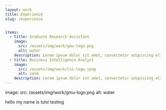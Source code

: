 ```yaml
---
layout: work
title: Experience
slug: /experience


items:
  - title: Graduate Research Assistant
    image:
      src: /assets/img/work/gmu-logo.png
      alt: water
    description: Lorem ipsum dolor sit amet, consectetur adipiscing elit
  - title: Business Intelligence Analyst
    image:
      src: /assets/img/work/lsi-logo.jpeg
      alt: sand
    description: Lorem ipsum dolor sit amet, consectetur adipiscing elit, sed do eiusmod te
---
```



image:
      src: /assets/img/work/gmu-logo.png
      alt: water

hello my name is tulsi testing



<br />
<br />
